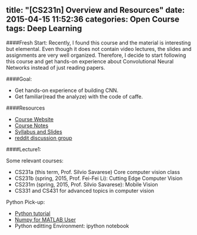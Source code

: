 title: "[CS231n] Overview and Resources"
date: 2015-04-15 11:52:36
categories: Open Course
tags: Deep Learning
---
####Fresh Start:
Recently, I found this course and the material is interesting but elemental. Even though it does not contain video lectures, the slides and assignments are very well organized. Therefore, I decide to start following this course and get hands-on experience about Convolutional Neural Networks instead of just reading papers. 

####Goal:

* Get hands-on experience of building CNN.
* Get familiar(read the analyze) with the code of caffe. 

####Resources
* [Course Website](http://cs231n.stanford.edu/index.html) 
* [Course Notes](http://cs231n.github.io/)
* [Syllabus and Slides](http://cs231n.stanford.edu/syllabus.html)
* [reddit discussion group](http://www.reddit.com/r/cs231n/)

<!--more-->

####Lecture1:

Some relevant courses:
* CS231a (this term, Prof. Silvio Savarese) Core computer vision class
* CS231b (spring, 2015, Prof. Fei-Fei Li): Cutting Edge Computer Vision
* CS231m (spring, 2015, Prof. Silvio Savarese): Mobile Vision
* CS331 and CS431 for advanced topics in computer vision 

Python Pick-up: 
* [Python tutorial](http://cs231n.github.io/python-numpy-tutorial/)
* [Numpy for MATLAB User](http://wiki.scipy.org/NumPy_for_Matlab_Users)
* Python editting Environment: ipython notebook